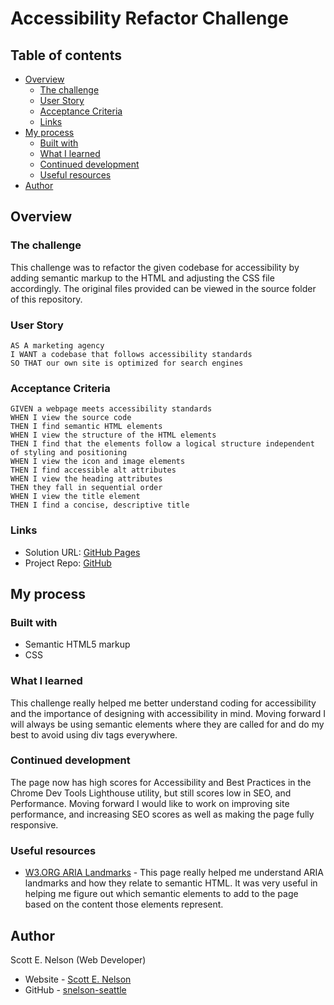 # Accessibility Refactor Challenge

## Table of contents

- [Overview](#overview)
  - [The challenge](#the-challenge)
  - [User Story](#user-story)
  - [Acceptance Criteria](#acceptance-criteria)
  - [Links](#links)
- [My process](#my-process)
  - [Built with](#built-with)
  - [What I learned](#what-i-learned)
  - [Continued development](#continued-development)
  - [Useful resources](#useful-resources)
- [Author](#author)

## Overview

### The challenge

This challenge was to refactor the given codebase for accessibility by adding semantic markup to the HTML and adjusting the CSS file accordingly. The original files provided can be viewed in the source folder of this repository.

### User Story

```
AS A marketing agency
I WANT a codebase that follows accessibility standards
SO THAT our own site is optimized for search engines
```

### Acceptance Criteria

```
GIVEN a webpage meets accessibility standards
WHEN I view the source code
THEN I find semantic HTML elements
WHEN I view the structure of the HTML elements
THEN I find that the elements follow a logical structure independent of styling and positioning
WHEN I view the icon and image elements
THEN I find accessible alt attributes
WHEN I view the heading attributes
THEN they fall in sequential order
WHEN I view the title element
THEN I find a concise, descriptive title
```

### Links

- Solution URL: [GitHub Pages](https://snelson-seattle.github.io/accessibility-refactor/)
- Project Repo: [GitHub](https://github.com/snelson-seattle/accessibility-refactor)

## My process

### Built with

- Semantic HTML5 markup
- CSS

### What I learned

This challenge really helped me better understand coding for accessibility and the importance of designing with accessibility in mind. Moving forward I will always be using semantic elements where they are called for and do my best to avoid using div tags everywhere.

### Continued development

The page now has high scores for Accessibility and Best Practices in the Chrome Dev Tools Lighthouse utility, but still scores low in SEO, and Performance. Moving forward I would like to work on improving site performance, and increasing SEO scores as well as making the page fully responsive.

### Useful resources

- [W3.ORG ARIA Landmarks](https://www.w3.org/TR/2021/NOTE-wai-aria-practices-1.2-20211129/examples/landmarks/index.html) - This page really helped me understand ARIA landmarks and how they relate to semantic HTML. It was very useful in helping me figure out which semantic elements to add to the page based on the content those elements represent.

## Author
Scott E. Nelson (Web Developer)
- Website - [Scott E. Nelson](https://www.scottenelson.com)
- GitHub - [snelson-seattle](https://github.com/snelson-seattle)

